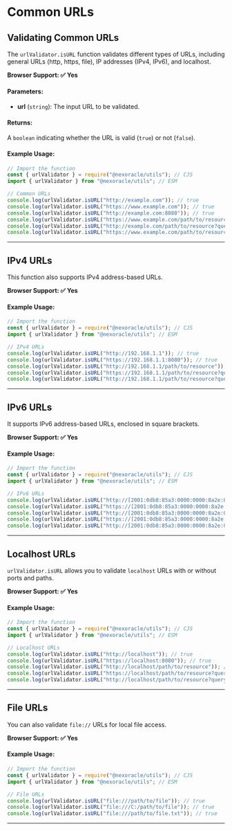 # Common URLs

## Validating Common URLs

The `urlValidator.isURL` function validates different types of URLs, including general URLs (http, https, file), IP addresses (IPv4, IPv6), and localhost.

**Browser Support: ✅ Yes**

#### Parameters:

- **url** (`string`): The input URL to be validated.

#### Returns:

A `boolean` indicating whether the URL is valid (`true`) or not (`false`).

#### Example Usage:

```js
// Import the function
const { urlValidator } = require("@nexoracle/utils"); // CJS
import { urlValidator } from "@nexoracle/utils"; // ESM

// Common URLs
console.log(urlValidator.isURL("http://example.com")); // true
console.log(urlValidator.isURL("https://www.example.com")); // true
console.log(urlValidator.isURL("http://example.com:8080")); // true
console.log(urlValidator.isURL("https://www.example.com/path/to/resource")); // true
console.log(urlValidator.isURL("http://example.com/path/to/resource?query=param")); // true
console.log(urlValidator.isURL("https://www.example.com/path/to/resource?query=param#section")); // true
```

---

## IPv4 URLs

This function also supports IPv4 address-based URLs.

**Browser Support: ✅ Yes**

#### Example Usage:

```js
// Import the function
const { urlValidator } = require("@nexoracle/utils"); // CJS
import { urlValidator } from "@nexoracle/utils"; // ESM

// IPv4 URLs
console.log(urlValidator.isURL("http://192.168.1.1")); // true
console.log(urlValidator.isURL("https://192.168.1.1:8080")); // true
console.log(urlValidator.isURL("http://192.168.1.1/path/to/resource")); // true
console.log(urlValidator.isURL("https://192.168.1.1/path/to/resource?query=param")); // true
console.log(urlValidator.isURL("http://192.168.1.1/path/to/resource?query=param#section")); // true
```

---

## IPv6 URLs

It supports IPv6 address-based URLs, enclosed in square brackets.

**Browser Support: ✅ Yes**

#### Example Usage:

```js
// Import the function
const { urlValidator } = require("@nexoracle/utils"); // CJS
import { urlValidator } from "@nexoracle/utils"; // ESM

// IPv6 URLs
console.log(urlValidator.isURL("http://[2001:0db8:85a3:0000:0000:8a2e:0370:7334]")); // true
console.log(urlValidator.isURL("https://[2001:0db8:85a3:0000:0000:8a2e:0370:7334]:8080")); // true
console.log(urlValidator.isURL("http://[2001:0db8:85a3:0000:0000:8a2e:0370:7334]/path/to/resource")); // true
console.log(urlValidator.isURL("https://[2001:0db8:85a3:0000:0000:8a2e:0370:7334]/path/to/resource?query=param")); // true
console.log(urlValidator.isURL("http://[2001:0db8:85a3:0000:0000:8a2e:0370:7334]/path/to/resource?query=param#section")); // true
```

---

## Localhost URLs

`urlValidator.isURL` allows you to validate `localhost` URLs with or without ports and paths.

**Browser Support: ✅ Yes**

#### Example Usage:

```js
// Import the function
const { urlValidator } = require("@nexoracle/utils"); // CJS
import { urlValidator } from "@nexoracle/utils"; // ESM

// Localhost URLs
console.log(urlValidator.isURL("http://localhost")); // true
console.log(urlValidator.isURL("https://localhost:8080")); // true
console.log(urlValidator.isURL("http://localhost/path/to/resource")); // true
console.log(urlValidator.isURL("https://localhost/path/to/resource?query=param")); // true
console.log(urlValidator.isURL("http://localhost/path/to/resource?query=param#section")); // true
```

---

## File URLs

You can also validate `file://` URLs for local file access.

**Browser Support: ✅ Yes**

#### Example Usage:

```js
// Import the function
const { urlValidator } = require("@nexoracle/utils"); // CJS
import { urlValidator } from "@nexoracle/utils"; // ESM

// File URLs
console.log(urlValidator.isURL("file:///path/to/file")); // true
console.log(urlValidator.isURL("file:///C:/path/to/file")); // true
console.log(urlValidator.isURL("file:///path/to/file.txt")); // true
```

---
